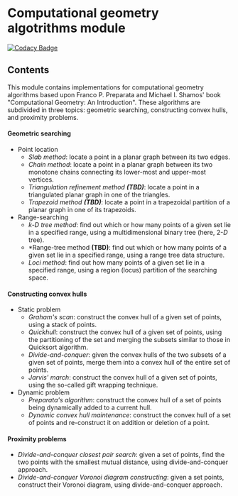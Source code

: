 # Computational geometry algotrithms module
[![Codacy Badge](https://app.codacy.com/project/badge/Grade/9630c9cb0ce44acdb3d2f4c15e27cde7)](https://www.codacy.com/gh/Chmele/geometry-module/dashboard?utm_source=github.com&amp;utm_medium=referral&amp;utm_content=Chmele/geometry-module&amp;utm_campaign=Badge_Grade)

## Contents
This module contains implementations for computational geometry algorithms based upon Franco P. Preparata and Michael I. Shamos' book "Computational Geometry: An Introduction". These algorithms are subdivided in three topics: geometric searching, constructing convex hulls, and proximity problems.
#### Geometric searching
* Point location
    * *Slab method*: locate a point in a planar graph between its two edges.
    * *Chain method*: locate a point in a planar graph between its two monotone chains connecting its lower-most and upper-most vertices.
    * *Triangulation refinement method **(TBD)***: locate a point in a triangulated planar graph in one of the triangles.
    * *Trapezoid method **(TBD)***:  locate a point in a trapezoidal partition of a planar graph in one of its trapezoids.
* Range-searching
    * *k-D tree method*: find out which or how many points of a given set lie in a specified range, using a multidimensional binary tree (here, 2-*D* tree).
    * *Range-tree method **(TBD)**: find out which or how many points of a given set lie in a specified range, using a range tree data structure.
    * *Loci method*: find out how many points of a given set lie in a specified range, using a region (locus) partition of the searching space.
#### Constructing convex hulls
* Static problem
    * *Graham's scan*: construct the convex hull of a given set of points, using a stack of points.
    * *Quickhull*: construct the convex hull of a given set of points, using the partitioning of the set and merging the subsets similar to those in Quicksort algorithm.
    * *Divide-and-conquer*: given the convex hulls of the two subsets of a given set of points, merge them into a convex hull of the entire set of points.
    * *Jarvis' march*: construct the convex hull of a given set of points, using the so-called gift wrapping technique.
* Dynamic problem
    * *Preparata's algorithm*: construct the convex hull of a set of points being dynamically added to a current hull.
    * *Dynamic convex hull maintenance*: construct the convex hull of a set of points and re-construct it on addition or deletion of a point.
#### Proximity problems
* *Divide-and-conquer closest pair search*: given a set of points, find the two points with the smallest mutual distance, using divide-and-conquer approach.
* *Divide-and-conquer Voronoi diagram constructing*: given a set points, construct their Voronoi diagram, using divide-and-conquer approach.
